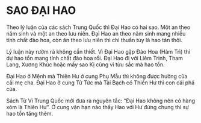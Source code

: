 # SAO ĐẠI HAO

Theo lý luận của các sách Trung Quốc thì Đại Hao có hai sao. Một an theo năm sinh và một an theo lưu niên. Đại Hao an theo năm sinh mang nhiều tính chất đào hoa, còn ăn theo lưu niên thì chỉ thuần túy là hao tán thôi.

Lý luận này rườm rà không cần thiết. Vì Đại Hao gặp Đào Hoa (Hàm Trì) thì dự hao tổn mang tính chất đào hoa rồi. Đại Hao đi với Liêm Trinh, Tham Lang, Xương Khúc hoặc mấy sao Kị cũng vì tửu sắc mà hao tổn.

Đại Hao ở Mệnh mà Thiên Hư ở cung Phụ Mẫu thì không được hưởng của cải mẹ cha. Đại Hao ở cung Tử Tức mà Tài Bạch có Thiên Hư thì con cái phá của.

Sách Tử Vi Trung Quốc mới đưa ra nguyên tắc: “Đại Hao không nên có hàng xóm là Thiên Hư”. Ở cung vận hạn nào thấy Hao với Hư đứng chung thì sự hao tổn tăng thêm.